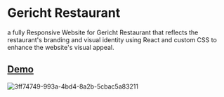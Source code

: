 # Gericht Restaurant
a fully Responsive Website for Gericht Restaurant that reflects the restaurant's branding and visual identity using React and custom CSS to enhance the website's visual appeal.
 
 
## <a href= 'https://gericht-restaurant-mz7.vercel.app/'>Demo</a>

![3ff74749-993a-4bd4-8a2b-5cbac5a83211](https://user-images.githubusercontent.com/104537380/224828048-3a148963-52f9-4295-9aa4-7a88e095d100.png)
